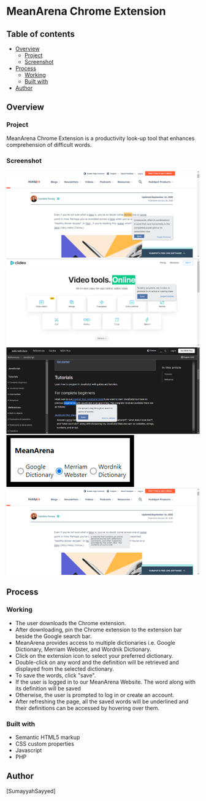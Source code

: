 # MeanArena Chrome Extension

## Table of contents

- [Overview](#overview)
  - [Project](#project)
  - [Screenshot](#screenshot)
- [Process](#process)
  - [Working](#working)
  - [Built with](#built-with)
- [Author](#author)

## Overview

### Project

MeanArena Chrome Extension is a productivity look-up tool that enhances comprehension of difficult words.

### Screenshot

![](My-Design/Website1.png)
![](My-Design/Website2.png)
![](My-Design/Website3.png)
![](My-Design/Dictionaries.png)
![](My-Design/WebpageScanning.png)

## Process

### Working

- The user downloads the Chrome extension.
-	After downloading, pin the Chrome extension to the extension bar beside the Google search bar.
- MeanArena provides access to multiple dictionaries i.e. Google Dictionary, Merriam Webster, and Wordnik Dictionary.
- Click on the extension icon to select your preferred dictionary.
- Double-click on any word and the definition will be retrieved and displayed from the selected dictionary.
-	To save the words, click "save".
-	If the user is logged in to our MeanArena Website. The word along with its definition will be saved
-	Otherwise, the user is prompted to log in or create an account.
-	After refreshing the page, all the saved words will be underlined and their definitions can be accessed by hovering over them.


### Built with

- Semantic HTML5 markup
- CSS custom properties
- Javascript
- PHP

## Author

[SumayyahSayyed]
